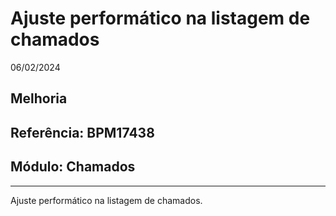 # Ajuste performático na listagem de chamados
06/02/2024
## Melhoria
## Referência: BPM17438
## Módulo: Chamados
***

Ajuste performático na listagem de chamados.
